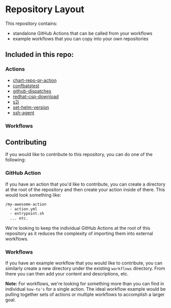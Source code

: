 # Repository Layout

This repository contains:
- standalone GitHub Actions that can be called from your workflows
- example workflows that you can copy into your own repositories

## Included in this repo:

### Actions
- [chart-repo-pr-action](/chart-repo-pr-action)
- [confbatstest](/confbatstest)
- [github-dispatches](/github-dispatches)
- [redhat-csp-download](/redhat-csp-download)
- [s2i](/s2i)
- [set-helm-version](/set-helm-version)
- [ssh-agent](/ssh-agent)

### Workflows

## Contributing

If you would like to contribute to this repository, you can do one of the following:

### GitHub Action

If you have an action that you'd like to contribute, you can create a directory at the root of the repository and then create your action inside of there. This would look something like:

```sh
/my-awesome-action
  - action.yml
  - entrypoint.sh
  ... etc.
```

We're looking to keep the individual GitHub Actions at the root of this repository as it reduces the complexity of importing them into external workflows.

### Workflows

If you have an example workflow that you would like to contribute, you can similarly create a new directory under the existing `workflows` directory. From there you can then add your content and descriptions, etc.

**Note:** For workflows, we're looking for something more than you can find in individual `how-to's` for a single action. The ideal workflow example would be pulling together sets of actions or multiple workflows to accomplish a larger goal.
